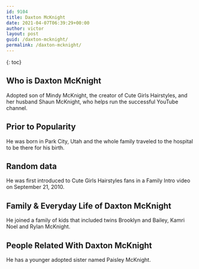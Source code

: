 ```yaml
---
id: 9104
title: Daxton McKnight
date: 2021-04-07T06:39:29+00:00
author: victor
layout: post
guid: /daxton-mcknight/
permalink: /daxton-mcknight/
---
```



{: toc}


## Who is Daxton McKnight



Adopted son of Mindy McKnight, the creator of Cute Girls Hairstyles, and her husband Shaun McKnight, who helps run the successful YouTube channel. 

                
                
                
## Prior to Popularity



He was born in Park City, Utah and the whole family traveled to the hospital to be there for his birth. 

                
                
                
## Random data



He was first introduced to Cute Girls Hairstyles fans in a Family Intro video on September 21, 2010. 

                
                
                
## Family & Everyday Life of Daxton McKnight



He joined a family of kids that included twins Brooklyn and Bailey, Kamri Noel and Rylan McKnight. 

                
                
                
## People Related With Daxton McKnight



He has a younger adopted sister named Paisley McKnight. 

                
              
            
          
          
          